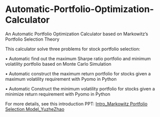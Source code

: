 # Automatic-Portfolio-Optimization-Calculator
An Automatic Portfolio Optimization Calculator based on Markowitz’s Portfolio Selection Theory

This calculator solve three problems for stock portfolio selection:

•	Automatic find out the maximum Sharpe ratio portfolio and minimum volatility portfolio based on Monte Carlo Simulation

•	Automatic construct the maximum return portfolio for stocks given a maximum volatility requirement with Pyomo in Python

•	Automatic Construct the minimum volatility portfolio for stocks given a minimize return requirement with Pyomo in Python

For more details, see this introduction PPT: [Intro_Markowitz Portfolio Selection Model_YuzheZhao](https://github.com/Rachelyuzhe/Automatic-Portfolio-Optimization-Calculator/blob/main/Intro_Markowitz%20Portfolio%20Selection%20Model_YuzheZhao_github.pdf)
